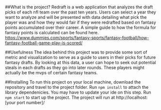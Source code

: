 ##What is the project?
Redraft is a web application that analyzes the draft picks of each nfl team over the past ten years. Users can select a year they want to analyze and will be presented with data detailing what pick the player was and how they would fair if they were redrafted based on fantasy points accumulated over their career. 
A simple guide to how the formula for fantasy points is calculated can be found here.
https://www.dummies.com/sports/fantasy-sports/fantasy-football/how-fantasy-football-game-play-is-scored/ 

##Usefulness
The idea behind this project was to provide some sort of metric and visualization to serve as a guide to users in their picks for future fantasy drafts. By looking at this data, a user can hope to seek out potential steals in each drafts as they go into later rounds. These players might actually be the mvps of certain fantasy teams.

##Installing
To run this project on your local machine, download the repository and travel to the project folder.
Run ```npm install``` to attach the library dependenicies. You may have to update your ide on this step.
Run ```npm start``` to start up the project.
The project will run at http://localhost:[your port number]/
